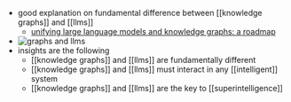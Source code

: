 - good explanation on fundamental difference between [[knowledge graphs]] and [[llms]]
	- [unifying large language models and knowledge graphs: a roadmap](https://cyb.ai/oracle/ask/QmdGEYVKo1sRURzbj83UMtr77EL6GHUB2taJbnpTynEQKT)
- ![graphs and llms](https://emerald-raw-leopon-384.mypinata.cloud/ipfs/QmZoAhUsB1KAEbnLCWcMAohtWsAXCDZuetJALrEe5JEnSC)
- insights are the following
	- [[knowledge graphs]] and [[llms]] are fundamentally different
	- [[knowledge graphs]] and [[llms]] must interact in any [[intelligent]] system
	- [[knowledge graphs]] and [[llms]] are the key to [[superintelligence]]